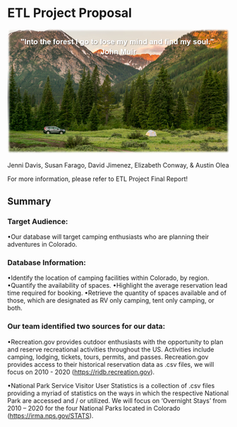# ETL Project Proposal

![image.PNG](images/image.png?raw=true "Title")

Jenni Davis, Susan Farago, David Jimenez, Elizabeth Conway, & Austin Olea

For more information, please refer to ETL Project Final Report!

## Summary

### Target Audience:

•Our database will target camping enthusiasts who are planning their adventures in Colorado.

### Database Information:

•Identify the location of camping facilities within Colorado, by region.
•Quantify the availability of spaces.
•Highlight the average reservation lead time required for booking.
•Retrieve the quantity of spaces available and of those, which are designated as RV only camping, tent only camping, or both.

### Our team identified two sources for our data:

•Recreation.gov provides outdoor enthusiasts with the opportunity to plan and reserve recreational activities throughout the US.  Activities include camping, lodging, tickets, tours, permits, and passes.  Recreation.gov provides access to their historical reservation data as .csv files, we will focus on 2010 - 2020 (https://ridb.recreation.gov).

•National Park Service Visitor User Statistics is a collection of .csv files providing a myriad of statistics on the ways in which the respective National Park are accessed and / or utilized.  We will focus on ‘Overnight Stays’ from 2010 – 2020 for the four National Parks located in Colorado (https://irma.nps.gov/STATS).




